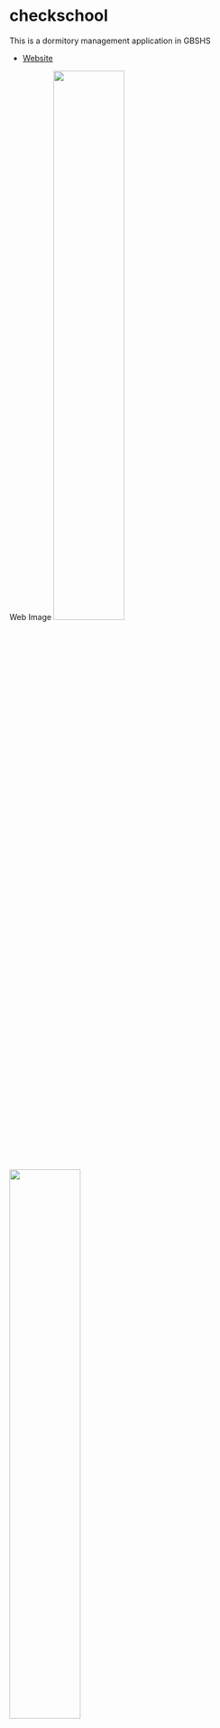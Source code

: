 # checkschool

This is a dormitory management application in GBSHS
- [Website](https://checkingbs.codemagic.app)

Web Image
<img src = "https://user-images.githubusercontent.com/77566805/147450812-b452c350-1e6e-49be-ba8b-dcc125812406.png" width="50%" height="50%"/>
<img src = "https://user-images.githubusercontent.com/77566805/147450817-63b94a31-326d-41c6-a0c5-6ee3b2d3024a.png" width="50%" height="50%">
<img src = "https://user-images.githubusercontent.com/77566805/147450820-80b1a33a-87ab-471e-aba6-683c3c181f6d.png" width="50%" height="50%"/>
<img src = "https://user-images.githubusercontent.com/77566805/147450821-7cf7252a-98e0-45b6-9be8-138274013ee5.png" width="50%" height="50%">

## Support Url
If you want to call me This is a Support Url

- [privacy](https://github.com/gondnetom/FrenchVocaPrivacyPolicy)
- [support](https://sites.google.com/view/checkingbs/%ED%99%88)
